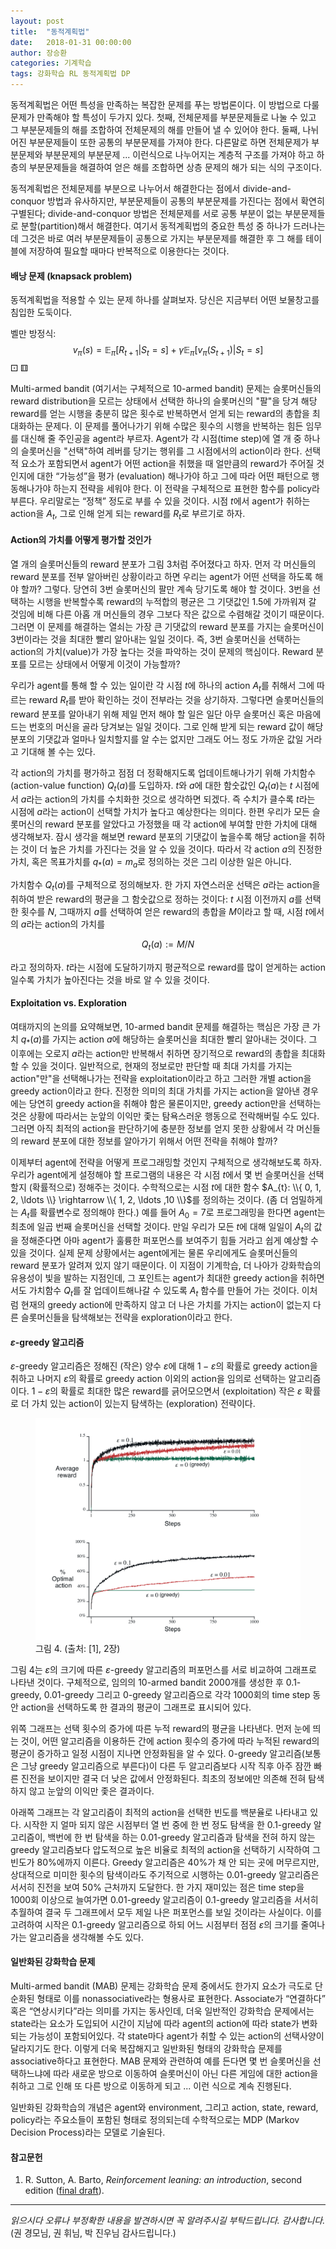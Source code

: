 ```yaml
---
layout: post
title:  "동적계획법"
date:   2018-01-31 00:00:00
author: 장승환
categories: 기계학습
tags: 강화학습 RL 동적계획법 DP
---
```


동적계획법은 어떤 특성을 만족하는 복잡한 문제를 푸는 방법론이다. 이 방법으로 다룰 문제가 만족해야 할 특성이 두가지 있다. 첫째, 전체문제를 부분문제들로 나눌 수 있고 그 부분문제들의 해를 조합하여 전체문제의 해를 만들어 낼  수 있어야 한다. 둘째, 나뉘어진 부분문제들이 또한 공통의 부분문제를 가져야 한다. 다른말로 하면 전체문제가 부분문제와 부분문제의 부분문제 ... 이런식으로 나누어지는 계층적 구조를 가져야 하고 하층의 부분문제들을 해결하여 얻은 해를 조합하면 상층 문제의 해가 되는 식의 구조이다. 

동적계획법은 전체문제를 부분으로 나누어서 해결한다는 점에서 divide-and-conquor 방법과 유사하지만, 부분문제들이 공통의 부분문제를 가진다는 점에서 확연히 구별된다; divide-and-conquor 방법은 전체문제를 서로 공통 부분이 없는 부분문제들로 분할(partition)해서 해결한다. 여기서 동적계획법의 중요한 특성 중 하나가 드러나는데 그것은 바로 여러 부분문제들이 공통으로 가지는 부분문제를 해결한 후 그 해를 테이블에 저장하여 필요할 때마다 반복적으로 이용한다는 것이다. 

#### 배낭 문제 (knapsack problem)

동적계획법을 적용할 수 있는 문제 하나를 살펴보자. 당신은 지금부터 어떤 보물창고를 침입한 도둑이다.


벨만 방정식:
$$
v_\pi(s) = {\mathbb E}_\pi[R_{t+1}|S_t=s] +\gamma {\mathbb E}_\pi[v_\pi(S_{t+1})|S_t=s]
$$
⚀ ⚅


Multi-armed bandit (여기서는 구체적으로 10-armed bandit) 문제는 슬롯머신들의 reward distribution을 모르는 상태에서 선택한 하나의 슬롯머신의 "팔"을 당겨 해당 reward를 얻는 시행을 충분히 많은 횟수로 반복하면서 얻게 되는 reward의 총합을 최대화하는 문제다. 이 문제를 풀어나가기 위해 수많은 횟수의 시행을 반복하는 힘든 임무를 대신해 줄 주인공을 agent라 부르자. Agent가 각 시점(time step)에 열 개 중 하나의 슬롯머신을 "선택"하여 레버를 당기는 행위를 그 시점에서의 action이라 한다. 선택적 요소가 포함되면서 agent가 어떤 action을 취했을 때 얼만큼의 reward가 주어질 것인지에 대한 “가능성”을 평가 (evaluation) 해나가야 하고 그에 따라 어떤 패턴으로 행동해나가야 하는지 전략을 세워야 한다. 이 전략을 구체적으로 표현한 함수를 policy라 부른다. 우리말로는 “정책” 정도로 부를 수 있을 것이다. 시점 $t$에서 agent가 취하는 action을 $A_t$, 그로 인해 얻게 되는 reward를 $R_t$로 부르기로 하자. 

#### Action의 가치를 어떻게 평가할 것인가

열 개의 슬롯머신들의 reward 분포가 그림 3처럼 주어졌다고 하자. 먼저 각 머신들의 reward 분포를 전부 알아버린 상황이라고 하면 우리는 agent가 어떤 선택을 하도록 해야 할까? 그렇다. 당연히 3번 슬롯머신의 팔만 계속 당기도록 해야 할 것이다. 3번을 선택하는 시행을 반복할수록 reward의 누적합의 평균은 그 기댓값인 1.5에 가까워져 갈 것임에 비해 다른 아홉 개 머신들의 경우 그보다 작은 값으로 수렴해갈 것이기 때문이다. 그러면 이 문제를 해결하는 열쇠는 가장 큰 기댓값의 reward 분포를 가지는 슬롯머신이 3번이라는 것을 최대한 빨리 알아내는 일일 것이다. 즉, 3번 슬롯머신을 선택하는 action의 가치(value)가 가장 높다는 것을 파악하는 것이 문제의 핵심이다. Reward 분포를 모르는 상태에서 어떻게 이것이 가능할까?

우리가 agent를 통해 할 수 있는 일이란 각 시점 $t$에 하나의 action $A_t$를 취해서 그에 따르는 reward $R_t$를 받아 확인하는 것이 전부라는 것을 상기하자. 그렇다면 슬롯머신들의 reward 분포를 알아내기 위해 제일 먼저 해야 할 일은 일단 아무 슬롯머신 혹은 마음에 드는 번호의 머신을 골라 당겨보는 일일 것이다. 그로 인해 받게 되는 reward 값이 해당 분포의 기댓값과 얼마나 일치할지를 알 수는 없지만 그래도 어느 정도 가까운 값일 거라고 기대해 볼 수는 있다.

각 action의 가치를 평가하고 점점 더 정확해지도록 업데이트해나가기 위해 가치함수(action-value function) $Q_t(a)$를 도입하자. $t$와 $a$에 대한 함숫값인 $Q_t(a)$는 $t$ 시점에서 $a$라는 action의 가치를 수치화한 것으로 생각하면 되겠다. 즉 수치가 클수록 $t$라는 시점에 $a$라는 action이 선택할 가치가 높다고 예상한다는 의미다. 한편 우리가 모든 슬롯머신의 reward 분포를 알았다고 가정했을 때 각 action에 부여할 만한 가치에 대해 생각해보자. 잠시 생각을 해보면 reward 분포의 기댓값이 높을수록 해당 action을 취하는 것이 더 높은 가치를 가진다는 것을 알 수 있을 것이다. 따라서 각 action $a$의 진정한 가치, 혹은 목표가치를 $q_{* }(a)=m_a$로 정의하는 것은 그리 이상한 일은 아니다.

가치함수 $Q_t(a)$를 구체적으로 정의해보자. 한 가지 자연스러운 선택은 $a$라는 action을 취하여 받은 reward의 평균을 그 함숫값으로 정하는 것이다: $t$ 시점 이전까지 $a$를 선택한 횟수를 $N$, 그때까지 $a$를 선택하여 얻은 reward의 총합을 $M$이라고 할 때, 시점 $t$에서의 $a$라는 action의 가치를

$$Q_t(a) := M/N$$

라고 정의하자. $t$라는 시점에 도달하기까지 평균적으로 reward를 많이 얻게하는 action일수록 가치가 높아진다는 것을 바로 알 수 있을 것이다.

#### Exploitation vs. Exploration

여태까지의 논의를 요약해보면, 10-armed bandit 문제를 해결하는 핵심은 가장 큰 가치 $q_{* }(a)$를 가지는 action $a$에 해당하는 슬롯머신을 최대한 빨리 알아내는 것이다. 그 이후에는 오로지 $a$라는 action만 반복해서 취하면 장기적으로 reward의 총합을 최대화할 수 있을 것이다. 일반적으로, 현재의 정보로만 판단할 때 최대 가치를 가지는 action"만"을 선택해나가는 전략을 exploitation이라고 하고 그러한 개별 action을 greedy action이라고 한다. 진정한 의미의 최대 가치를 가지는 action을 알아낸 경우에는 당연히 greedy action을 취해야 함은 물론이지만, greedy action만을 선택하는 것은 상황에 따라서는 눈앞의 이익만 좇는 탐욕스러운 행동으로 전락해버릴 수도 있다. 그러면 아직 최적의 action을 판단하기에 충분한 정보를 얻지 못한 상황에서 각 머신들의 reward 분포에 대한 정보를 알아가기 위해서 어떤 전략을 취해야 할까? 

이제부터 agent에 전략을 어떻게 프로그래밍할 것인지 구체적으로 생각해보도록 하자. 우리가 agent에게 설정해야 할 프로그램의 내용은 각 시점 $t$에서 몇 번 슬롯머신을 선택할지 (확률적으로) 정해주는 것이다. 수학적으로는 시점 $t$에 대한 함수 $A_{t}: \\{ 0, 1, 2, \ldots \\} \rightarrow \\{ 1, 2, \ldots ,10 \\}$를 정의하는 것이다. (좀 더 엄밀하게는 $A_t$를 확률변수로 정의해야 한다.) 예를 들어 $A_0 = 7$로 프로그래밍을 한다면 agent는 최초에 일곱 번째 슬롯머신을 선택할 것이다. 만일 우리가 모든 $t$에 대해 일일이 $A_t$의 값을 정해준다면 아마 agent가 훌륭한 퍼포먼스를 보여주기 힘들 거라고 쉽게 예상할 수 있을 것이다. 실제 문제 상황에서는 agent에게는 물론 우리에게도 슬롯머신들의 reward 분포가 알려져 있지 않기 때문이다. 이 지점이 기계학습, 더 나아가 강화학습의 유용성이 빛을 발하는 지점인데, 그 포인트는 agent가 최대한 greedy action을 취하면서도 가치함수 $Q_t$를 잘 업데이트해나갈 수 있도록 $A_t$ 함수를 만들어 가는 것이다. 이처럼 현재의 greedy action에 만족하지 않고 더 나은 가치를 가지는 action이 없는지 다른 슬롯머신들을 탐색해보는 전략을 exploration이라고 한다.

#### $\varepsilon$-greedy 알고리즘

$\varepsilon$-greedy 알고리즘은 정해진 (작은) 양수 $\varepsilon$에 대해 $1-\varepsilon$의 확률로 greedy action을 취하고 나머지 $\varepsilon$의 확률로 greedy action 이외의 action을 임의로 선택하는 알고리즘이다. $1-\varepsilon$의 확률로 최대한 많은 reward를 긁어모으면서 (exploitation) 작은 $\varepsilon$ 확률로 더 가치 있는 action이 있는지 탐색하는 (exploration) 전략이다.

<figure>
<img src="/assets/pics/mab/performance.png" alt="performance">
<figcaption>그림 4. (출처: [1], 2장)</figcaption>
</figure>

그림 4는 $\varepsilon$의 크기에 따른 $\varepsilon$-greedy 알고리즘의 퍼포먼스를 서로 비교하여 그래프로 나타낸 것이다. 구체적으로, 임의의 10-armed bandit 2000개를 생성한 후 $0.1$-greedy, $0.01$-greedy 그리고 $0$-greedy 알고리즘으로 각각 1000회의 time step 동안 action을 선택하도록 한 결과의 평균이 그래프로 표시되어 있다. 

위쪽 그래프는 선택 횟수의 증가에 따른 누적 reward의 평균을 나타낸다. 먼저 눈에 띄는 것이, 어떤 알고리즘을 이용하든 간에 action 횟수의 증가에 따라 누적된 reward의 평균이 증가하고 일정 시점이 지나면 안정화됨을 알 수 있다. $0$-greedy 알고리즘(보통은 그냥 greedy 알고리즘으로 부른다)이 다른 두 알고리즘보다 시작 직후 아주 잠깐 빠른 진전을 보이지만 결국 더 낮은 값에서 안정화된다. 최초의 정보에만 의존해 전혀 탐색하지 않고 눈앞의 이익만 좇은 결과이다.

아래쪽 그래프는 각 알고리즘이 최적의 action을 선택한 빈도를 백분율로 나타내고 있다. 시작한 지 얼마 되지 않은 시점부터 열 번 중에 한 번 정도 탐색을 한 $0.1$-greedy 알고리즘이, 백번에 한 번 탐색을 하는 $0.01$-greedy 알고리즘과 탐색을 전혀 하지 않는 greedy 알고리즘보다 압도적으로 높은 비율로 최적의 action을 선택하기 시작하여 그 빈도가 80%에까지 이른다. Greedy 알고리즘은 40%가 채 안 되는 곳에 머무르지만, 상대적으로 미미한 횟수의 탐색이라도 주기적으로 시행하는 $0.01$-greedy 알고리즘은 서서히 진전을 보여 50% 근처까지 도달한다. 한 가지 재미있는 점은 time step을 1000회 이상으로 늘여가면 $0.01$-greedy 알고리즘이 $0.1$-greedy 알고리즘을 서서히 추월하여 결국 두 그래프에서 모두 제일 나은 퍼포먼스를 보일 것이라는 사실이다. 이를 고려하여 시작은 $0.1$-greedy 알고리즘으로 하되 어느 시점부터 점점 $\varepsilon$의 크기를 줄여나가는 알고리즘을 생각해볼 수도 있다.

#### 일반화된 강화학습 문제

Multi-armed bandit (MAB) 문제는 강화학습 문제 중에서도 한가지 요소가 극도로 단순화된 형태로 이를 nonassociative라는 형용사로 표현한다. Associate가 “연결하다” 혹은 “연상시키다”라는 의미를 가지는 동사인데, 더욱 일반적인 강화학습 문제에서는 state라는 요소가 도입되어 시간이 지남에 따라 agent의 action에 따라 state가 변화되는 가능성이 포함되어있다. 각 state마다 agent가 취할 수 있는 action의 선택사양이 달라지기도 한다. 이렇게 더욱 복잡해지고 일반화된 형태의 강화학습 문제를 associative하다고 표현한다. MAB 문제와 관련하여 예를 든다면 몇 번 슬롯머신을 선택하느냐에 따라 새로운 방으로 이동하여 슬롯머신이 아닌 다른 게임에 대한 action을 취하고 그로 인해 또 다른 방으로 이동하게 되고 ... 이런 식으로 계속 진행된다.

일반화된 강화학습의 개념은 agent와 environment, 그리고 action, state, reward, policy라는 주요소들이 포함된 형태로 정의되는데 수학적으로는 MDP (Markov Decision Process)라는 모델로 기술된다. 

#### 참고문헌
1.  R. Sutton, A. Barto, *Reinforcement leaning: an introduction*, second edition ([final draft](http://incompleteideas.net/book/the-book-2nd.html)).

---

*읽으시다 오류나 부정확한 내용을 발견하시면 꼭 알려주시길 부탁드립니다. 감사합니다.*  
(권 경모님, 권 휘님, 박 진우님 감사드립니다.)
